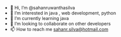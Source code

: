 - 👋 Hi, I’m @sahanruwanthasilva
- 👀 I’m interested in java , web development, python
- 🌱 I’m currently learning java
- 💞️ I’m looking to collaborate on other developers
- 📫 How to reach me sahanr.silva@hotmail.com
